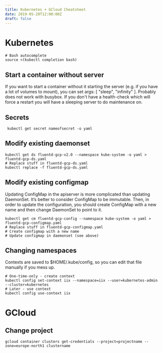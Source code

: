 ```yaml
---
title: Kubernetes + GCloud Cheatsheet
date: 2019-05-20T12:00:00Z
draft: false
---
```

# Kubernetes
```
# Bash autocomplete
source <(kubectl completion bash)
```

## Start a container without server
If you want to start a container without it starting the server (e.g. if you have a lot of volumes to mount), you can set args: [ "sleep", "infinity" ]. Probably does not work with busybox. If you don't have a health-check which will force a restart you will have a sleeping server to do maintenance on.

## Secrets
```
 kubectl get secret nameofsecret -o yaml
```

## Modify existing daemonset
```
kubectl get ds fluentd-gcp-v2.0 --namespace kube-system -o yaml > fluentd-gcp-ds.yaml
# Replace stuff in fluentd-gcp-ds.yaml
kubectl replace -f fluentd-gcp-ds.yaml
```

## Modify existing configmap
Updating ConfigMap in the apiserver is more complicated than updating DaemonSet. It’s better to consider ConfigMap to be immutable. Then, in order to update the configuration, you should create ConfigMap with a new name and then change DaemonSet to point to it.

```
kubectl get cm fluentd-gcp-config --namespace kube-system -o yaml > fluentd-gcp-configmap.yaml
# Replace stuff in fluentd-gcp-configmap.yaml
# Create configmap with a new name
# Update configmap in daemonset (see above)
```

## Changing namespaces
Contexts are saved to $HOME/.kube/config, so you can edit that file manually if you mess up.

```
# One-time-only - create context
kubectl config set-context iix --namespace=iix --user=kubernetes-admin --cluster=kubernetes
# Later - use context 
kubectl config use-context iix
```

# GCloud

## Change project
```
gcloud container clusters get-credentials --project=projectname --zone=europe-north1 clustername
```

